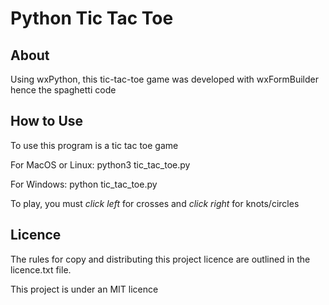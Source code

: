 
# Python Tic Tac Toe

## About

Using wxPython, this tic-tac-toe game was developed with wxFormBuilder
hence the spaghetti code

## How to Use

To use this program is a tic tac toe game

For MacOS or Linux:
    python3 tic_tac_toe.py

For Windows:
    python tic_tac_toe.py

To play, you must *click left* for crosses and *click right* for knots/circles

## Licence

The rules for copy and distributing this project licence are
outlined in the licence.txt file.

This project is under an MIT licence
